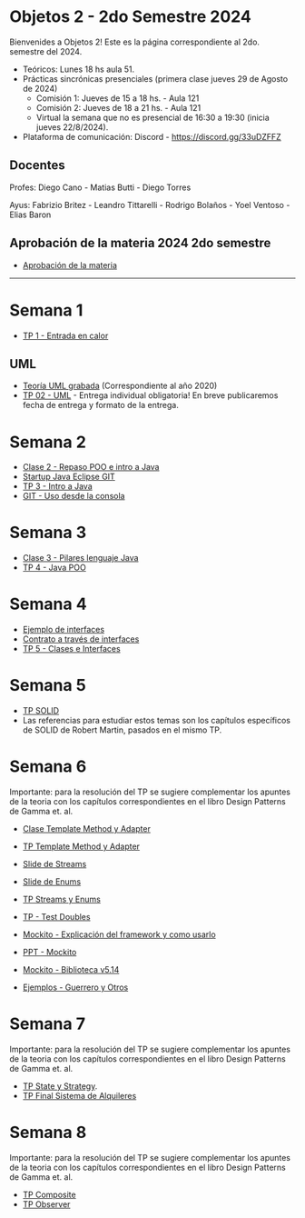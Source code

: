 # Objetos 2 - 2do Semestre 2024
Bienvenides a Objetos 2! Este es la página correspondiente al 2do. semestre del 2024.

* Teóricos: Lunes 18 hs aula 51.     
* Prácticas sincrónicas presenciales (primera clase jueves 29 de Agosto de 2024)
  * Comisión 1: Jueves de 15 a 18 hs. - Aula 121
  * Comisión 2: Jueves de 18 a 21 hs. - Aula 121
  * Virtual la semana que no es presencial de 16:30 a 19:30 (inicia jueves 22/8/2024). 
* Plataforma de comunicación: Discord - https://discord.gg/33uDZFFZ

## Docentes
Profes: Diego Cano - Matias Butti - Diego Torres

Ayus: Fabrizio Britez - Leandro Tittarelli - Rodrigo Bolaños - Yoel Ventoso - Elias Baron

## Aprobación de la materia 2024 2do semestre

* [Aprobación de la materia](https://github.com/POO2UNQ/site/blob/9925ab45bebdf834db5cb516f64db5f0cb453091/aprobacion%20de%20la%20materia/Aprobacio%CC%81n%20de%20la%20materia%20-%202024%202do%20Sem.pdf)


---
# Semana 1

* [TP 1 - Entrada en calor](https://github.com/POO2UNQ/site/tree/main/TP01)

## UML
* [Teoría UML grabada](https://www.youtube.com/watch?v=oYSLwORU0ZM)  (Correspondiente al año 2020)
* [TP 02 - UML](https://github.com/POO2UNQ/site/blob/main/TP%2002/TP%2002%20UML.pdf) - Entrega individual obligatoria! En breve publicaremos fecha de entrega y formato de la entrega.


# Semana 2
* [Clase 2 - Repaso POO e intro a Java](https://github.com/POO2UNQ/site/blob/7221cbd255ac59c699725ea92891faf70e2dac6b/teorias/Lenguajes%20de%20programaci%C3%B3n%20%20-%20Java%20-%20BigPicture.pdf)
* [ Startup Java Eclipse GIT](https://youtu.be/3ITG-OFhThc)
* [TP 3 - Intro a Java](https://github.com/POO2UNQ/site/blob/a75e0da36670c3377f275343386f9497feca1df3/TP03/TP03%20-%20Intro%20a%20Java.pdf)
* [ GIT - Uso desde la consola ](https://www.youtube.com/watch?v=C-WgNtdGsR4)


# Semana 3
* [Clase 3 - Pilares lenguaje Java](https://github.com/POO2UNQ/site/blob/efc36db38e7ebf3000f7f909863dbaed0894934b/teorias/Pilares%20del%20lenguaje%20Java.pdf)
* [TP 4 - Java POO](https://drive.google.com/drive/folders/1OB2GWBO5rKLoybPt0599fQ3GYTqonkJv?usp=drive_link)
  

# Semana 4
* [Ejemplo de interfaces](https://github.com/POO2UNQ/site/blob/0c5e1ca5ded991534aefd28b5a531140a412f748/teorias/1-Ejemplo%20de%20interfaces.pdf)
* [Contrato a través de interfaces](https://github.com/POO2UNQ/site/blob/0c5e1ca5ded991534aefd28b5a531140a412f748/teorias/Contratos%20a%20traves%20de%20Interfaces.%20Inyecci%C3%B3n%20de%20dependencias.pdf)
* [TP 5 - Clases e Interfaces](https://github.com/POO2UNQ/site/blob/main/TP%20Interfaces/TP%20%E2%80%93%20Clases%20Abstractas%20e%20Interfaces.pdf)


# Semana 5
* [TP SOLID](https://github.com/POO2UNQ/site/blob/4ec523d19a3e33ddc22ff1531b25695a48580a04/TP%20SOLID/TP%20SOLID.pdf)
* Las referencias para estudiar estos temas son los capítulos específicos de SOLID de Robert Martin, pasados en el mismo TP.


# Semana 6
Importante: para la resolución del TP se sugiere complementar los apuntes de la teoria con los capítulos correspondientes en el libro Design Patterns de Gamma et. al.
* [Clase Template Method y Adapter](https://drive.google.com/file/d/14wC6kp_7x1-nwCZ-D8Lu_UUO-DeC45nw/view?usp=sharing) 
* [TP Template Method y Adapter](https://github.com/POO2UNQ/site/blob/9b995ec7b0edf22f9eef17a89d2cb11953ec81b2/TP%20template%20method%20-%20Adapter/TP%20Template%20Method%20y%20Adapter.pdf)

* [Slide de Streams](https://github.com/POO2UNQ/site/blob/badf76eeb51a455357259c1aec4cec7d8ab51f13/teorias/Streams.pdf)
* [Slide de Enums](https://github.com/POO2UNQ/site/blob/badf76eeb51a455357259c1aec4cec7d8ab51f13/teorias/Enumerativos.pdf)
* [TP Streams y Enums](https://github.com/POO2UNQ/site/blob/main/TP%20streams%20y%20enums/TP%20Enumerativos%20y%20Streams%20.pdf)



* [TP - Test Doubles](https://github.com/POO2UNQ/site/blob/main/docs/Test-y-Test-Doubles.pdf)
* [Mockito - Explicación del framework y como usarlo](https://www.youtube.com/watch?v=Tys62sak1Jk)
* [PPT - Mockito](https://github.com/POO2UNQ/site/blob/main/mockito/mockito.pdf)
* [Mockito - Biblioteca v5.14](https://github.com/POO2UNQ/site/tree/main/mockito/framework%20%26%20dependencies/Mockito/Mockito%20v5.14)
* [Ejemplos - Guerrero y Otros](https://github.com/POO2UNQ/site/tree/main/mockito/ejemplos)

# Semana 7
Importante: para la resolución del TP se sugiere complementar los apuntes de la teoria con los capítulos correspondientes en el libro Design Patterns de Gamma et. al.
* [TP State y Strategy](https://github.com/POO2UNQ/site/tree/main/TP%20State%20y%20Strategy).
* [TP Final Sistema de Alquileres](https://github.com/POO2UNQ/site/blob/ae935c656d9f368953ed28e21a7f76a6c0662cc5/TP%20Integradores/TrabajoFinal_2doSem_2024.pdf)

# Semana 8
Importante: para la resolución del TP se sugiere complementar los apuntes de la teoria con los capítulos correspondientes en el libro Design Patterns de Gamma et. al.
* [TP Composite](https://github.com/POO2UNQ/site/tree/main/TP%20Composite)
* [TP Observer](https://github.com/POO2UNQ/site/tree/main/TP%20Observer)

<!--
# Semana 9
El contenido que estaba acá se pasó a las semanas 7 y 8-

# Semana 10
* [Examen resuelto: Empresa Ingenieria](https://github.com/POO2UNQ/site/tree/main/examenes/Empresa-Ingenieria)
* [Explicación examen resuelto Empresa Ingenieria](https://drive.google.com/file/d/1D6SMJNm3xAPuqHfwKWCb6PrEbOS-x_-C/view?usp=drive_link)

* [Examen resuelto: Aeropuerto](https://github.com/POO2UNQ/site/tree/main/examenes/airport). Nota: Hay publicadas dos soluciones similares, ambas validas.
  

# Semana 10
* [Clase téorica sobre introducción a arquitectura](https://drive.google.com/file/d/1JUvUj0hhvCTpnh-JeUEH5Pd_fCTmM27Y/view?usp=drive_link)


---
* [Slides usados en  la teoría](https://github.com/POO2UNQ/site/blob/eeb042bd0b56ef490fe35ff0cd1416a6e43ce281/teorias/Contratos%20a%20traves%20de%20Interfaces.%20Inyecci%C3%B3n%20de%20dependencias.pdf)
---

---
# Semana 8


Importante: el material de estudio, ademas de los apuntes de la teoria son los capítulos correspondientes en el libro Design Patterns de Gamma et. al.

* [TP Composite](https://github.com/POO2UNQ/site/tree/main/TP%20Composite)
* [TP State y Strategy](https://github.com/POO2UNQ/site/tree/main/TP%20State%20y%20Strategy). Sólo el primer ejercicio (Encriptación), el resto será retomado cuando veamos otro patrón en la teoría.

# Trabajo final - Vinchucas
* [Trabajo Final - Enunciado](https://github.com/POO2UNQ/site/blob/c572c9ad098e5b134aca5897e6b62f70eb0b6ce1/TP%20Integrador%202023/Trabajo%20Grupal%20%20A%20la%20caza%20de%20las%20vinchucas%202023.pdf)





---
# Semana 9
Importante: para la resolución del TP se sugiere complementar los apuntes de la teoria con los capítulos correspondientes en el libro Design Patterns de Gamma et. al.

* [TP State y Strategy](https://github.com/POO2UNQ/site/tree/main/TP%20State%20y%20Strategy)
* [TP Observer](https://github.com/POO2UNQ/site/tree/main/TP%20Observer)


---
# Semana 10
* [TP Refactoring](https://github.com/POO2UNQ/site/blob/main/TP_Refactoring.zip)

--> 
